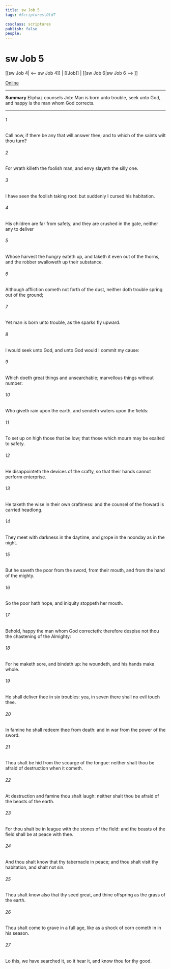 ```yaml
---
title: sw Job 5
tags: #Scriptures\OldT

cssclass: scriptures
publish: false
people:
---
```


# sw Job 5
[[sw Job 4| <-- sw Job 4]] | [[Job]] | [[sw Job 6|sw Job 6 --> ]]

[Online](https://churchofjesuschrist.org/study/scriptures/ot/job/5?lang=eng)

---
__Summary__
Eliphaz counsels Job: Man is born unto trouble, seek unto God, and happy is the man whom God corrects.

---
###### 1 
Call now, if there be any that will answer thee; and to which of the saints wilt thou turn?

###### 2 
For wrath killeth the foolish man, and envy slayeth the silly one.

###### 3 
I have seen the foolish taking root: but suddenly I cursed his habitation.

###### 4 
His children are far from safety, and they are crushed in the gate, neither  any to deliver 

###### 5 
Whose harvest the hungry eateth up, and taketh it even out of the thorns, and the robber swalloweth up their substance.

###### 6 
Although affliction cometh not forth of the dust, neither doth trouble spring out of the ground;

###### 7 
Yet man is born unto trouble, as the sparks fly upward.

###### 8 
I would seek unto God, and unto God would I commit my cause:

###### 9 
Which doeth great things and unsearchable; marvellous things without number:

###### 10 
Who giveth rain upon the earth, and sendeth waters upon the fields:

###### 11 
To set up on high those that be low; that those which mourn may be exalted to safety.

###### 12 
He disappointeth the devices of the crafty, so that their hands cannot perform  enterprise.

###### 13 
He taketh the wise in their own craftiness: and the counsel of the froward is carried headlong.

###### 14 
They meet with darkness in the daytime, and grope in the noonday as in the night.

###### 15 
But he saveth the poor from the sword, from their mouth, and from the hand of the mighty.

###### 16 
So the poor hath hope, and iniquity stoppeth her mouth.

###### 17 
Behold, happy  the man whom God correcteth: therefore despise not thou the chastening of the Almighty:

###### 18 
For he maketh sore, and bindeth up: he woundeth, and his hands make whole.

###### 19 
He shall deliver thee in six troubles: yea, in seven there shall no evil touch thee.

###### 20 
In famine he shall redeem thee from death: and in war from the power of the sword.

###### 21 
Thou shalt be hid from the scourge of the tongue: neither shalt thou be afraid of destruction when it cometh.

###### 22 
At destruction and famine thou shalt laugh: neither shalt thou be afraid of the beasts of the earth.

###### 23 
For thou shalt be in league with the stones of the field: and the beasts of the field shall be at peace with thee.

###### 24 
And thou shalt know that thy tabernacle  in peace; and thou shalt visit thy habitation, and shalt not sin.

###### 25 
Thou shalt know also that thy seed  great, and thine offspring as the grass of the earth.

###### 26 
Thou shalt come to  grave in a full age, like as a shock of corn cometh in in his season.

###### 27 
Lo this, we have searched it, so it  hear it, and know thou  for thy good.

